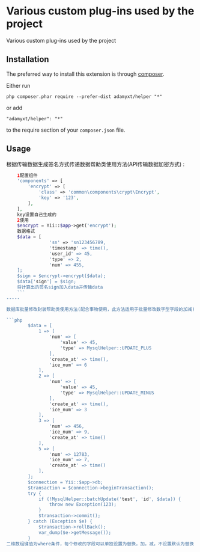 Various custom plug-ins used by the project
===========================================
Various custom plug-ins used by the project

Installation
------------

The preferred way to install this extension is through [composer](http://getcomposer.org/download/).

Either run

```
php composer.phar require --prefer-dist adamyxt/helper "*"
```

or add

```
"adamyxt/helper": "*"
```

to the require section of your `composer.json` file.


Usage
-----

根据传输数据生成签名方式传递数据帮助类使用方法(API传输数据加密方式)  :

```php
    1配置组件
    'components' => [
        'encrypt' => [
            'class' => 'common\components\crypt\Encrypt',
            'key' => '123',
        ],
    ],
    key设置自己生成的
    2使用
    $encrypt = Yii::$app->get('encrypt');
    数据格式
    $data = [
                'sn' => 'sn123456789,
                'timestamp' => time(),
                'user_id' => 45,
                'type' => 2,
                'num' => 455,
    ];
    $sign = $encrypt->encrypt($data);
    $data['sign'] = $sign;
    将计算出的签名sign加入data并传输data
    ```
-----

数据库批量修改封装帮助类使用方法(配合事物使用，此方法适用于批量修改数字型字段的加减)  :

```php
        $data = [
            1 => [
                'num' => [
                    'value' => 45,
                    'type' => MysqlHelper::UPDATE_PLUS
                ],
                'create_at' => time(),
                'ice_num' => 6
            ],
            2 => [
                'num' => [
                    'value' => 45,
                    'type' => MysqlHelper::UPDATE_MINUS
                ],
                'create_at' => time(),
                'ice_num' => 3
            ],
            3 => [
                'num' => 456,
                'ice_num' => 9,
                'create_at' => time()
            ],
            5 => [
                'num' => 12783,
                'ice_num' => 7,
                'create_at' => time()
            ],
        ];
        $connection = Yii::$app->db;
        $transaction = $connection->beginTransaction();
        try {
            if (!MysqlHelper::batchUpdate('test', 'id', $data)) {
                throw new Exception(123);
            }
            $transaction->commit();
        } catch (Exception $e) {
            $transaction->rollBack();
            var_dump($e->getMessage());
        }
二维数组键值为where条件，每个修改的字段可以单独设置为替换，加，减，不设置默认为替换
```